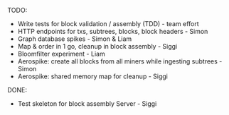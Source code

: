 TODO:
- Write tests for block validation / assembly (TDD) - team effort
- HTTP endpoints for txs, subtrees, blocks, block headers - Simon
- Graph database spikes - Simon & Liam
- Map & order in 1 go, cleanup in block assembly - Siggi
- Bloomfilter experiment - Liam
- Aerospike: create all blocks from all miners while ingesting subtrees - Simon
- Aerospike: shared memory map for cleanup - Siggi

DONE:
- Test skeleton for block assembly Server - Siggi
